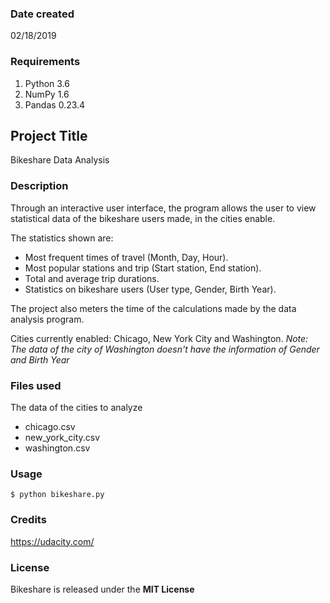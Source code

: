 ### Date created
02/18/2019

### Requirements
1. Python 3.6
2. NumPy 1.6
3. Pandas 0.23.4

## Project Title
Bikeshare Data Analysis

### Description
Through an interactive user interface, the program allows the user to view statistical data of the bikeshare users made, in the cities enable.

The statistics shown are:
 * Most frequent times of travel (Month, Day, Hour).
 * Most popular stations and trip (Start station, End station).
 * Total and average trip durations.
 * Statistics on bikeshare users (User type, Gender, Birth Year).

The project also meters the time of the calculations made by the data analysis program.

Cities currently enabled: Chicago, New York City and Washington.
*Note: The data of the city of Washington doesn't have the information of Gender and Birth Year*

### Files used
The data of the cities to analyze
* chicago.csv
* new_york_city.csv
* washington.csv

### Usage
`$ python bikeshare.py`

### Credits
https://udacity.com/

### License
Bikeshare is released under the **MIT License**
